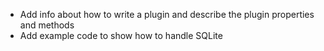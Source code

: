 - Add info about how to write a plugin and describe the plugin properties and methods
- Add example code to show how to handle SQLite